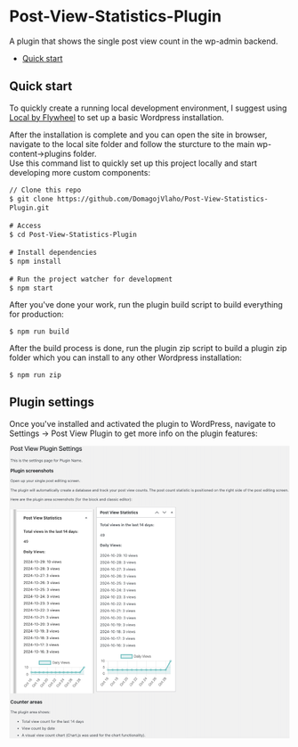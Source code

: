 # Post-View-Statistics-Plugin
A plugin that shows the single post view count in the wp-admin backend.

* [Quick start](#quick-start)


## Quick start

To quickly create a running local development environment, I suggest using [Local by Flywheel](https://localwp.com/) to set up a basic Wordpress installation.

After the installation is complete and you can open the site in browser, navigate to the local site folder and follow the sturcture to the main wp-content->plugins folder.  
Use this command list to quickly set up this project locally and start developing more custom components:

```
// Clone this repo
$ git clone https://github.com/DomagojVlaho/Post-View-Statistics-Plugin.git

# Access
$ cd Post-View-Statistics-Plugin

# Install dependencies
$ npm install

# Run the project watcher for development
$ npm start
```

After you've done your work, run the plugin build script to build everything for production:
```
$ npm run build
```

After the build process is done, run the plugin zip script to build a plugin zip folder which you can install to any other Wordpress installation:
```
$ npm run zip
```

## Plugin settings

Once you've installed and activated the plugin to WordPress, navigate to Settings -> Post View Plugin to get more info on the plugin features:

![alt text](image.png)